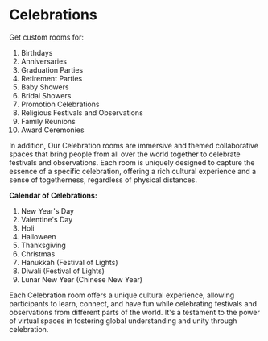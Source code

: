 # Celebrations

Get custom rooms for:

1. Birthdays
2. Anniversaries
3. Graduation Parties
4. Retirement Parties
5. Baby Showers
6. Bridal Showers
7. Promotion Celebrations
8. Religious Festivals and Observations
9. Family Reunions
10. Award Ceremonies

In addition, Our Celebration rooms are immersive and themed collaborative spaces that bring people from all over the world together to celebrate festivals and observations. Each room is uniquely designed to capture the essence of a specific celebration, offering a rich cultural experience and a sense of togetherness, regardless of physical distances.

**Calendar of Celebrations:**

1. New Year's Day
2. Valentine's Day
3. Holi
4. Halloween
5. Thanksgiving
6. Christmas
7. Hanukkah (Festival of Lights)
8. Diwali (Festival of Lights)
9. Lunar New Year (Chinese New Year)

Each Celebration room offers a unique cultural experience, allowing participants to learn, connect, and have fun while celebrating festivals and observations from different parts of the world. It's a testament to the power of virtual spaces in fostering global understanding and unity through celebration.

